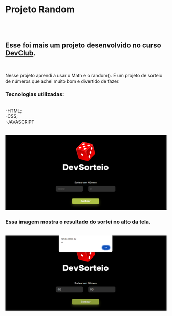 <h1>Projeto Random</h1>
<br>
<br>
<h2>Esse foi mais um projeto desenvolvido no curso <a href="https://rodolfomori.com.br/devclub">DevClub</a>.</h2> 
<br>
<p>Nesse projeto aprendi a usar o Math e o random().
É um projeto de sorteio de números que achei muito bom e divertido de fazer.</p>
<h3>Tecnologias utilizadas:</h3>
<br>
   -HTML; <br>
   -CSS; <br>
   -JAVASCRIPT <br>
   <br>
   <br>
   <img src="https://github.com/Edvar-Matos/projeto.random/blob/master/img/img-sorteio.png?raw=true"/>
   <br>
   <h3>Essa imagem mostra o resultado do sortei no alto da tela.</h3>
   <br>
   <img src="https://github.com/Edvar-Matos/projeto.random/blob/master/img/img-sorteio2.png?raw=true"/>
   <br>
